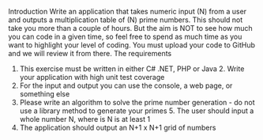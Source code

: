 Introduction
Write an application that takes numeric input (N) from a user and outputs a multiplication table of (N) prime numbers. This should not take you more than a couple of hours. But the aim is NOT to see how much you can code in a given time, so feel free to spend as much time as you want to highlight your level of coding.
You must upload your code to GitHub and we will review it from there.
The requirements
1. This exercise must be written in either C# .NET, PHP or Java 2. Write your application with high unit test coverage
3. For the input and output you can use the console, a web page, or something else
4. Please write an algorithm to solve the prime number generation - do not use a library method to generate your primes 5. The user should input a whole number N, where is N is at least 1
6. The application should output an N+1 x N+1 grid of numbers
